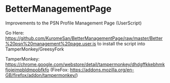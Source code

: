 # BetterManagementPage
Improvements to the PSN Profile Management Page (UserScript)

Go Here: https://github.com/KuromeSan/BetterManagementPage/raw/master/Better%20psn%20management%20page.user.js to install the script into TamperMonkey/GreesyFork

TamperMonkey: https://chrome.google.com/webstore/detail/tampermonkey/dhdgffkkebhmkfjojejmpbldmpobfkfo 
(FireFox: https://addons.mozilla.org/en-GB/firefox/addon/tampermonkey/)
